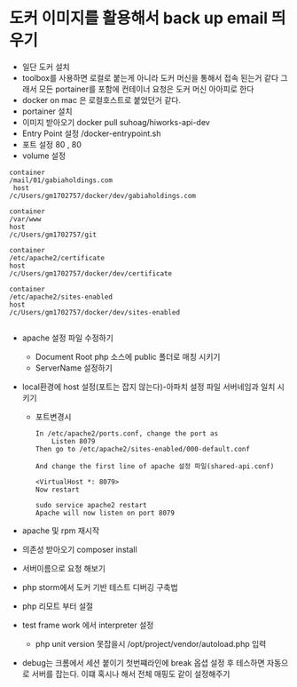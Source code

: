 # 도커 이미지를 활용해서 back up email 띄우기
- 일단 도커 설치
- toolbox를 사용하면 로컬로 붙는게 아니라 도커 머신을 통해서 접속 된는거 같다 그래서 모든 portainer를 포함에 컨테이너 요청은 도커 머신 아아피로 한다
- docker on mac 은 로컬호스트로 붙었던거 같다.
- portainer 설치
- 이미지 받아오기 docker pull suhoag/hiworks-api-dev
- Entry Point 설정 	/docker-entrypoint.sh
- 포트 설정 80 , 80
- volume 설정  
```
container
/mail/01/gabiaholdings.com
 host
/c/Users/gm1702757/docker/dev/gabiaholdings.com
  
container
/var/www
host
/c/Users/gm1702757/git
  
container
/etc/apache2/certificate
host
/c/Users/gm1702757/docker/dev/certificate	

container
/etc/apache2/sites-enabled
host
/c/Users/gm1702757/docker/dev/sites-enabled	


```
- apache 설정 파일 수정하기 
    - Document Root php 소스에 public 폴더로 매칭 시키기
    - ServerName 설정하기
- local환경에 host 설정(포트는 잡지 않는다)-아파치 설정 파일 서버네임과 일치 시키기
    - 포트변경시
        ```
        In /etc/apache2/ports.conf, change the port as
            Listen 8079
        Then go to /etc/apache2/sites-enabled/000-default.conf

        And change the first line of apache 설정 파일(shared-api.conf)

        <VirtualHost *: 8079>
        Now restart

        sudo service apache2 restart
        Apache will now listen on port 8079 
        ```
- apache 및 rpm 재시작
- 의존성 받아오기 composer install
- 서버이름으로 요청 해보기

- php storm에서 도커 기반 테스트 디버깅 구축법
 - php 리모트 부터 설절
 - test frame work 에서 interpreter 설정
    - php unit version 못잡을시 /opt/project/vendor/autoload.php 입력
 - debug는 크롬에서 세션 붙이기 첫번쨰라인에 break 옵셥 설정 후 테스하면 자동으로 서버를 잡는다. 이떄 혹시나 해서 전체 매핑도 같이 설정해주기   
